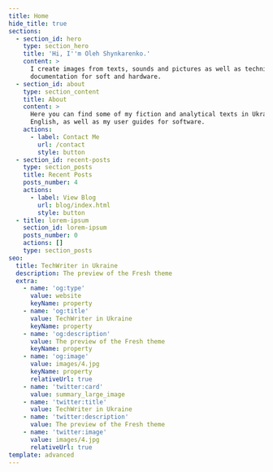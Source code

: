 ```yaml
---
title: Home
hide_title: true
sections:
  - section_id: hero
    type: section_hero
    title: 'Hi, I''m Oleh Shynkarenko.'
    content: >
      I create images from texts, sounds and pictures as well as technical
      documentation for soft and hardware.
  - section_id: about
    type: section_content
    title: About
    content: >
      Here you can find some of my fiction and analytical texts in Ukrainian and
      English, as well as my user guides for software.
    actions:
      - label: Contact Me
        url: /contact
        style: button
  - section_id: recent-posts
    type: section_posts
    title: Recent Posts
    posts_number: 4
    actions:
      - label: View Blog
        url: blog/index.html
        style: button
  - title: lorem-ipsum
    section_id: lorem-ipsum
    posts_number: 0
    actions: []
    type: section_posts
seo:
  title: TechWriter in Ukraine
  description: The preview of the Fresh theme
  extra:
    - name: 'og:type'
      value: website
      keyName: property
    - name: 'og:title'
      value: TechWriter in Ukraine
      keyName: property
    - name: 'og:description'
      value: The preview of the Fresh theme
      keyName: property
    - name: 'og:image'
      value: images/4.jpg
      keyName: property
      relativeUrl: true
    - name: 'twitter:card'
      value: summary_large_image
    - name: 'twitter:title'
      value: TechWriter in Ukraine
    - name: 'twitter:description'
      value: The preview of the Fresh theme
    - name: 'twitter:image'
      value: images/4.jpg
      relativeUrl: true
template: advanced
---
```

